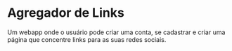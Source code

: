 # Agregador de Links

Um webapp onde o usuário pode criar uma conta, se cadastrar e criar uma página que concentre links para as suas redes sociais.
